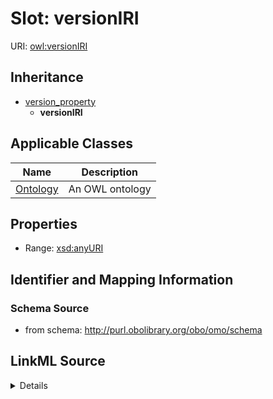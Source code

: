 # Slot: versionIRI

URI: [owl:versionIRI](http://www.w3.org/2002/07/owl#versionIRI)




## Inheritance

* [version_property](version_property.md)
    * **versionIRI**





## Applicable Classes

| Name | Description |
| --- | --- |
[Ontology](Ontology.md) | An OWL ontology






## Properties

* Range: [xsd:anyURI](http://www.w3.org/2001/XMLSchema#anyURI)







## Identifier and Mapping Information







### Schema Source


* from schema: http://purl.obolibrary.org/obo/omo/schema




## LinkML Source

<details>
```yaml
name: versionIRI
from_schema: http://purl.obolibrary.org/obo/omo/schema
rank: 1000
is_a: version_property
slot_uri: owl:versionIRI
alias: versionIRI
domain_of:
- Ontology
range: uriorcurie

```
</details>
